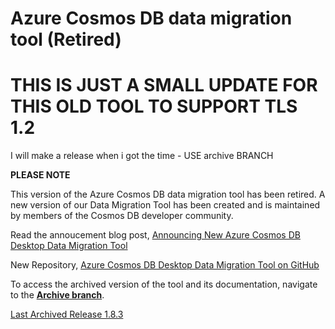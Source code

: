 # Azure Cosmos DB data migration tool (Retired)
# THIS IS JUST A SMALL UPDATE FOR THIS OLD TOOL TO SUPPORT TLS 1.2
I will make a release when i got the time - USE archive BRANCH 

**PLEASE NOTE**
 
This version of the Azure Cosmos DB data migration tool has been retired. A new version of our Data Migration Tool has been created and is maintained by members of the Cosmos DB developer community.

Read the annoucement blog post, [Announcing New Azure Cosmos DB Desktop Data Migration Tool](https://devblogs.microsoft.com/cosmosdb/new-desktop-data-migration-tool/)

New Repository, [Azure Cosmos DB Desktop Data Migration Tool on GitHub](https://github.com/AzureCosmosDB/data-migration-desktop-tool)

To access the archived version of the tool and its documentation, navigate to the [**Archive branch**](https://github.com/Azure/azure-documentdb-datamigrationtool/tree/archive).

[Last Archived Release 1.8.3](https://github.com/Azure/azure-documentdb-datamigrationtool/releases/tag/1.8.3)
